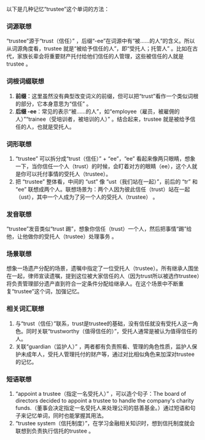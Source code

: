 以下是几种记忆“trustee”这个单词的方法：

### 词源联想
“trustee”源于“trust（信任）” ，后缀“-ee”在词源中有“被……的人”的含义。所以从词源角度看，trustee 就是“被给予信任的人”，即“受托人；托管人” 。比如在古代，家族长辈会将重要财产托付给他们信任的人管理，这些被信任的人就是trustee 。

### 词根词缀联想
1. **前缀**：这里虽然没有典型改变词义的前缀，但可以把“trust”看作一个类似词根的部分，它本身意思为“信任” 。
2. **后缀 -ee**：常见的表示“被……的人”，如“employee（雇员，被雇佣的人）”“trainee（受培训者，被培训的人）” 。结合起来，trustee 就是被给予信任的人，也就是受托人。

### 词形联想
1. “trustee” 可以拆分成“trust（信任）” + “ee”，“ee” 看起来像两只眼睛，想象一下，当你信任一个人（trust）的时候，会盯着对方的眼睛（ee），这个人就是你可以托付事情的受托人（trustee）。
2. 把 “trustee” 整体看，中间的 “ust” 像 “ust（我们站在一起）”，前后的 “tr” 和 “ee” 联想成两个人。联想场景为：两个人因为彼此信任（trust）站在一起（ust），其中一个人成为了另一个人的受托人（trustee） 。

### 发音联想
“trustee”发音类似“trust 踢”，想象你信任（trust）一个人，然后把事情“踢”给他，让他做你的受托人（trustee）处理事务 。

### 场景联想
想象一场遗产分配的场景，遗嘱中指定了一位受托人（trustee）。所有继承人围坐在一起，律师宣读遗嘱，提到这位被大家信任的人（因为trust所以被选作trustee）将负责管理部分遗产直到符合一定条件分配给继承人。在这个场景中不断重复“trustee”这个词，加强记忆。

### 相关词汇联想
1. 与“trust（信任）”联系，trust是trustee的基础，没有信任就没有受托人这一角色。同时关联“trustworthy（值得信任的）”，受托人通常是被认为值得信任的人。
2. 关联“guardian（监护人）” ，两者都有负责照看、管理的角色性质，监护人保护未成年人，受托人管理托付的财产等，通过对比相似角色来加深对trustee的记忆。

### 短语联想
1. “appoint a trustee（指定一名受托人）” ，可以造个句子：The board of directors decided to appoint a trustee to handle the company's charity funds.（董事会决定指定一名受托人来处理公司的慈善基金。）通过短语和句子来记忆单词，同时也能掌握其用法。
2. “trustee system（信托制度）”，在学习金融相关知识时，想到信托制度就会联想到负责执行信托的trustee 。 
